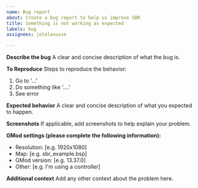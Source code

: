 ```yaml
---
name: Bug report
about: Create a bug report to help us improve SBR
title: Something is not working as expected
labels: bug
assignees: jotalanusse

---
```


**Describe the bug**
A clear and concise description of what the bug is.

**To Reproduce**
Steps to reproduce the behavior:
1. Go to '...'
2. Do something like '....'
4. See error

**Expected behavior**
A clear and concise description of what you expected to happen.

**Screenshots**
If applicable, add screenshots to help explain your problem.

**GMod settings (please complete the following information):**
 - Resolution: [e.g. 1920x1080]
 - Map: [e.g. sbr_example.bsp]
 - GMod version: [e.g. 13.37.0]
 - Other: [e.g. I'm using a controller]

**Additional context**
Add any other context about the problem here.
